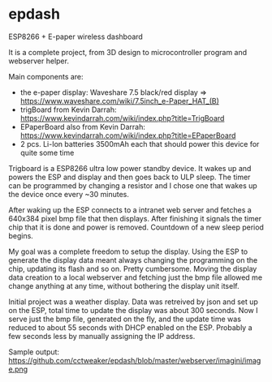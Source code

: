 # epdash
ESP8266 + E-paper wireless dashboard

It is a complete project, from 3D design to microcontroller program and webserver helper.

Main components are:
- the e-paper display: Waveshare 7.5 black/red display => https://www.waveshare.com/wiki/7.5inch_e-Paper_HAT_(B)
- trigBoard from Kevin Darrah: https://www.kevindarrah.com/wiki/index.php?title=TrigBoard
- EPaperBoard also from Kevin Darrah: https://www.kevindarrah.com/wiki/index.php?title=EPaperBoard
- 2 pcs. Li-Ion batteries 3500mAh each that should power this device for quite some time

Trigboard is a ESP8266 ultra low power standby device. It wakes up and powers the ESP and display and then goes back to ULP sleep. The timer can be programmed by changing a resistor and I chose one that wakes up the device once every ~30 minutes.

After waking up the ESP connects to a intranet web server and fetches a 640x384 pixel bmp file that then displays. After finishing it signals the timer chip that it is done and power is removed. Countdown of a new sleep period begins.

My goal was a complete freedom to setup the display. Using the ESP to generate the display data meant always changing the programming on the chip, updating its flash and so on. Pretty cumbersome. Moving the display data creation to a local webserver and fetching just the bmp file allowed me change anything at any time, without bothering the display unit itself.

Initial project was a weather display. Data was retreived by json and set up on the ESP, total time to update the display was about 300 seconds. Now I serve just the bmp file, generated on the fly, and the update time was reduced to about 55 seconds with DHCP enabled on the ESP. Probably a few seconds less by manually assigning the IP address.



Sample output:
https://github.com/cctweaker/epdash/blob/master/webserver/imagini/image.png
